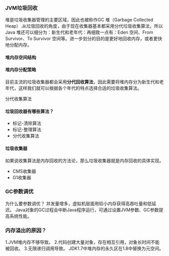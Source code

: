 ### JVM垃圾回收

堆是垃圾收集器管理的主要区域，因此也被称作GC 堆（Garbage Collected Heap）.从垃圾回收的角度，由于现在收集器基本都采用分代垃圾收集算法，所以 Java 堆还可以细分为：新生代和老年代：再细致一点有：Eden 空间、From Survivor、To Survivor 空间等。进一步划分的目的是更好地回收内存，或者更快地分配内存。

#### 堆内存空间结构

#### 堆内存分配策略

目前主流的垃圾收集器都会采用**分代回收算法**，因此需要将堆内存分为新生代和老年代，这样我们就可以根据各个年代的特点选择合适的垃圾收集算法。

分代收集算法

#### 垃圾回收器有哪些算法？

- 标记-清除算法
- 标记-整理算法
- 分代收集算法

#### 垃圾收集器

如果说收集算法是内存回收的方法论，那么垃圾收集器就是内存回收的具体实现。

- CMS收集器
- G1收集器

### GC参数调优

为什么要参数调优？
并发量增多，虚拟机层面用较小内存获得高吞吐量和低延迟。
Java对象的GC过程会中断Java程序运行，可通过设置JVM参数、GC参数提高系统性能。

### 内存溢出的原因？

1.JVM堆内存不够导致。
2.代码创建大量对象，存在相互引用，对象长时间不能被回收。
3.无限递归调用导致。
JDK1.7中堆内存的永久区在1.8中替换为元空间。
